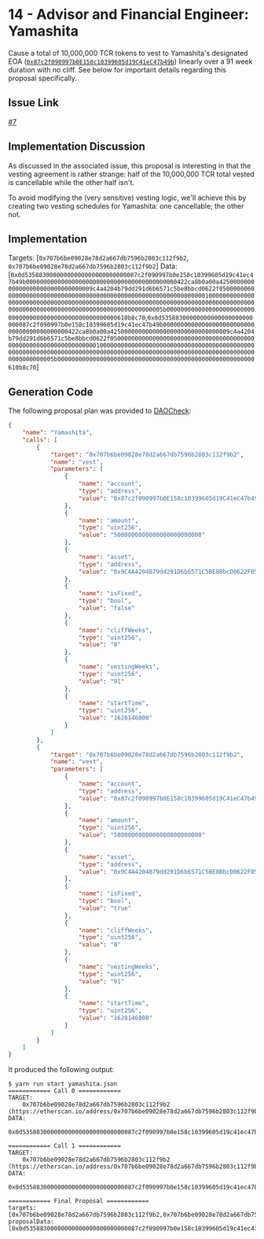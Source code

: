 # 14 - Advisor and Financial Engineer: Yamashita
Cause a total of 10,000,000 TCR tokens to vest to Yamashita's designated EOA ([`0x87c2f090997b0E158c10399605d19C41eC47b49b`](https://etherscan.io/address/0x87c2f090997b0E158c10399605d19C41eC47b49b)) linearly over a 91 week duration with no cliff. See below for important details regarding this proposal specifically.

## Issue Link
[#7](https://github.com/tracer-protocol/proposals/issues/7)

## Implementation Discussion
As discussed in the associated issue, this proposal is interesting in that the vesting agreement is rather strange: half of the 10,000,000 TCR total vested is cancellable while the other half isn't.

To avoid modifying the (very sensitive) vesting logic, we'll achieve this by creating two vesting schedules for Yamashita: one cancellable; the other not.

## Implementation
Targets: [`0x707b6be09028e78d2a667db7596b2803c112f9b2`, `0x707b6be09028e78d2a667db7596b2803c112f9b2`]
Data: [`0x0d53588300000000000000000000000087c2f090997b0e158c10399605d19c41ec47b49b0000000000000000000000000000000000000000000422ca8b0a00a4250000000000000000000000000000009c4a4204b79dd291d6b6571c5be8bbcd0622f05000000000000000000000000000000000000000000000000000000000000000010000000000000000000000000000000000000000000000000000000000000000000000000000000000000000000000000000000000000000000000000000005b00000000000000000000000000000000000000000000000000000000610b8c70`,`0x0d53588300000000000000000000000087c2f090997b0e158c10399605d19c41ec47b49b0000000000000000000000000000000000000000000422ca8b0a00a4250000000000000000000000000000009c4a4204b79dd291d6b6571c5be8bbcd0622f05000000000000000000000000000000000000000000000000000000000000000010000000000000000000000000000000000000000000000000000000000000000000000000000000000000000000000000000000000000000000000000000005b00000000000000000000000000000000000000000000000000000000610b8c70`]

## Generation Code
The following proposal plan was provided to [DAOCheck](https://github.com/tracer-protocol/daocheck):

```json
{
    "name": "Yamashita",
    "calls": [
        {
            "target": "0x707b6be09028e78d2a667db7596b2803c112f9b2",
            "name": "vest",
            "parameters": [
                {
                    "name": "account",
                    "type": "address",
                    "value": "0x87c2f090997b0E158c10399605d19C41eC47b49b"
                },
                {
                    "name": "amount",
                    "type": "uint256",
                    "value": "5000000000000000000000000"
                },
                {
                    "name": "asset",
                    "type": "address",
                    "value": "0x9C4A4204B79dd291D6b6571C5BE8BbcD0622F050"
                },
                {
                    "name": "isFixed",
                    "type": "bool",
                    "value": "false"
                },
                {
                    "name": "cliffWeeks",
                    "type": "uint256",
                    "value": "0"
                },
                {
                    "name": "vestingWeeks",
                    "type": "uint256",
                    "value": "91"
                },
                {
                    "name": "startTime",
                    "type": "uint256",
                    "value": "1628146800"
                }
            ]
        },
        {
            "target": "0x707b6be09028e78d2a667db7596b2803c112f9b2",
            "name": "vest",
            "parameters": [
                {
                    "name": "account",
                    "type": "address",
                    "value": "0x87c2f090997b0E158c10399605d19C41eC47b49b"
                },
                {
                    "name": "amount",
                    "type": "uint256",
                    "value": "5000000000000000000000000"
                },
                {
                    "name": "asset",
                    "type": "address",
                    "value": "0x9C4A4204B79dd291D6b6571C5BE8BbcD0622F050"
                },
                {
                    "name": "isFixed",
                    "type": "bool",
                    "value": "true"
                },
                {
                    "name": "cliffWeeks",
                    "type": "uint256",
                    "value": "0"
                },
                {
                    "name": "vestingWeeks",
                    "type": "uint256",
                    "value": "91"
                },
                {
                    "name": "startTime",
                    "type": "uint256",
                    "value": "1628146800"
                }
            ]
        }
    ]
}
```

It produced the following output:

```
$ yarn run start yamashita.json
============ Call 0 ============
TARGET:
    0x707b6be09028e78d2a667db7596b2803c112f9b2 (https://etherscan.io/address/0x707b6be09028e78d2a667db7596b2803c112f9b2)
DATA:
    0x0d53588300000000000000000000000087c2f090997b0e158c10399605d19c41ec47b49b0000000000000000000000000000000000000000000422ca8b0a00a4250000000000000000000000000000009c4a4204b79dd291d6b6571c5be8bbcd0622f05000000000000000000000000000000000000000000000000000000000000000010000000000000000000000000000000000000000000000000000000000000000000000000000000000000000000000000000000000000000000000000000005b00000000000000000000000000000000000000000000000000000000610b8c70

============ Call 1 ============
TARGET:
    0x707b6be09028e78d2a667db7596b2803c112f9b2 (https://etherscan.io/address/0x707b6be09028e78d2a667db7596b2803c112f9b2)
DATA:
    0x0d53588300000000000000000000000087c2f090997b0e158c10399605d19c41ec47b49b0000000000000000000000000000000000000000000422ca8b0a00a4250000000000000000000000000000009c4a4204b79dd291d6b6571c5be8bbcd0622f05000000000000000000000000000000000000000000000000000000000000000010000000000000000000000000000000000000000000000000000000000000000000000000000000000000000000000000000000000000000000000000000005b00000000000000000000000000000000000000000000000000000000610b8c70

============ Final Proposal ============
targets: [0x707b6be09028e78d2a667db7596b2803c112f9b2,0x707b6be09028e78d2a667db7596b2803c112f9b2]
proposalData: [0x0d53588300000000000000000000000087c2f090997b0e158c10399605d19c41ec47b49b0000000000000000000000000000000000000000000422ca8b0a00a4250000000000000000000000000000009c4a4204b79dd291d6b6571c5be8bbcd0622f05000000000000000000000000000000000000000000000000000000000000000010000000000000000000000000000000000000000000000000000000000000000000000000000000000000000000000000000000000000000000000000000005b00000000000000000000000000000000000000000000000000000000610b8c70,0x0d53588300000000000000000000000087c2f090997b0e158c10399605d19c41ec47b49b0000000000000000000000000000000000000000000422ca8b0a00a4250000000000000000000000000000009c4a4204b79dd291d6b6571c5be8bbcd0622f05000000000000000000000000000000000000000000000000000000000000000010000000000000000000000000000000000000000000000000000000000000000000000000000000000000000000000000000000000000000000000000000005b00000000000000000000000000000000000000000000000000000000610b8c70]
```

